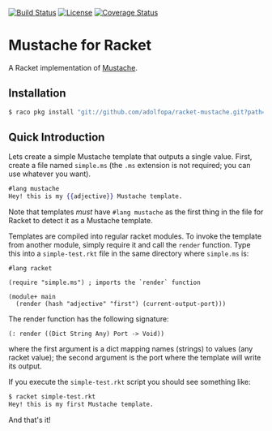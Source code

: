 [![Build Status](https://travis-ci.org/adolfopa/racket-mustache.svg)](https://travis-ci.org/adolfopa/racket-mustache)
[![License](https://img.shields.io/badge/license-LGPL2-blue.svg)](http://opensource.org/licenses/LGPL-2.1)
[![Coverage Status](https://coveralls.io/repos/adolfopa/racket-mustache/badge.svg)](https://coveralls.io/r/adolfopa/racket-mustache)

# Mustache for Racket

A Racket implementation of [Mustache](http://mustache.github.io).

## Installation

```sh
$ raco pkg install "git://github.com/adolfopa/racket-mustache.git?path=mustache"
```

## Quick Introduction

Lets create a simple Mustache template that outputs a single value.  First, create
a file named `simple.ms` (the `.ms` extension is not required; you can use whatever
you want).

```mustache
#lang mustache
Hey! this is my {{adjective}} Mustache template.
```

Note that templates *must* have `#lang mustache` as the first thing in the file for
Racket to detect it as a Mustache template.

Templates are compiled into regular racket modules.  To invoke the template from another
module, simply require it and call the `render` function.  Type this into a `simple-test.rkt`
file in the same directory where `simple.ms` is:

```racket
#lang racket

(require "simple.ms") ; imports the `render` function

(module+ main
  (render (hash "adjective" "first") (current-output-port)))
```

The render function has the following signature:
```racket
(: render ((Dict String Any) Port -> Void))
```
where the first argument is a dict mapping names (strings) to values (any racket value);
the second argument is the port where the template will write its output.

If you execute the `simple-test.rkt` script you should see something like:
```sh
$ racket simple-test.rkt
Hey! this is my first Mustache template.
```

And that's it!
